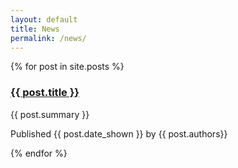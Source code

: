 ```yaml
---
layout: default
title: News
permalink: /news/
---
```



{% for post in site.posts %}
<div class="news row feature">
	<div class="col">
		 <h3>
		 	<a href="{{ post.url | relative_url }}">
		 		{{ post.title }}
		 	</a>
		 </h3>
		 <p class="short-description">{{ post.summary }}</p>
		 <p class="published-by"> Published {{ post.date_shown }} by {{ post.authors}} </p>
	</div>
</div>
{% endfor %}